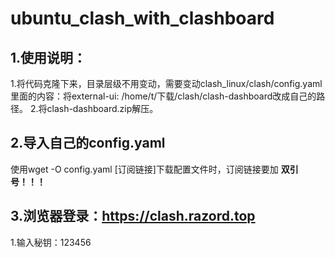 # ubuntu_clash_with_clashboard
## 1.使用说明：
1.将代码克隆下来，目录层级不用变动，需要变动clash_linux/clash/config.yaml里面的内容：将external-ui: /home/t/下载/clash/clash-dashboard改成自己的路径。
2.将clash-dashboard.zip解压。
## 2.导入自己的config.yaml
使用wget -O config.yaml [订阅链接]下载配置文件时，订阅链接要加 **双引号！！！**
## 3.浏览器登录：https://clash.razord.top
1.输入秘钥：123456



